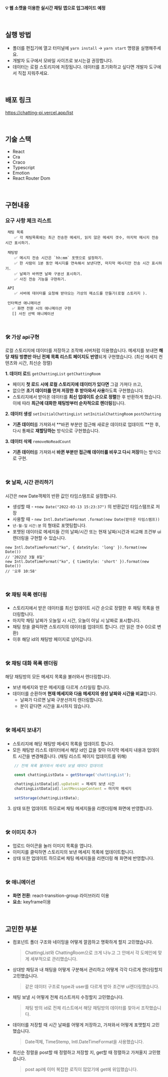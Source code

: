 
**💡 웹 소켓을 이용한 실시간 채팅 앱으로 업그레이드 예정**

</br>

## 실행 방법
- 폴더를 편집기에 열고 터미널에 `yarn install` → `yarn start` 명령을 실행해주세요. 
- 개발자 도구에서 모바일 사이즈로 보시는걸 권장합니다. 
- 데이터는 로컬 스토리지에 저장됩니다. 데이터를 초기화하고 싶다면 개발자 도구에서 직접 지워주세요.

</br>

## 배포 링크
https://chatting-pi.vercel.app/list

</br>

## 기술 스택
- React
- Cra
- Craco
- Typescript
- Emotion
- React Router Dom

</br>

## 구현내용

### 요구 사항 체크 리스트
```
 채팅 목록
    ✅ 각 채팅목록에는 최근 전송한 메세지, 읽지 않은 메세지 갯수, 마지막 메시지 전송 시간 표시하기.

 채팅방
    ✅ 메시지 전송 시간은 `hh:mm` 포맷으로 설정하기.
    ✅ 한 사람이 1분 동안 메시지를 연속해서 보낸다면, 마지막 메시지만 전송 시간 표시하기.
    ✅ 날짜가 바뀌면 날짜 구분선 표시하기.
    ✅ 사진 전송 기능을 구현하기.

 API
    ✅ 서버에 데이터를 요청해 받아오는 가상의 메소드를 만들기(로컬 스토리지 ).

 인터랙션 애니메이션
   ✅ 화면 전환 시의 애니메이션 구현
   [] 사진 선택 애니메이션
```

</br>

### 🛠 가상 api구현

로컬 스토리지에 데이터를 저장하고 조작해 서버처럼 이용했습니다.
메세지를 보내면 **해당 채팅 방뿐만 아닌 전체 목록 리스트 페이지도 반영**되게 구현했습니다. (최신 메세지 컨텐츠와 시간, 최신순 정렬)


**1. 데이터 로드**
`getChattingList` `getChattingRoom`
- 페이지 **첫 로드 시에 로컬 스토리지에 데이터가 있다면** 그걸 가져다 쓰고,
- 없으면 **초기 데이터를 먼저 저장한 후 받아와서 사용**하도록 구현했습니다.
- 스토리지에서 받아온 데이터를 **최신 업데이트 순으로 정렬**한 후 반환하게 했습니다. 이에 따라 **최근에 대화한 채팅방부터 순차적으로 렌더링**됩니다.

**2. 데이터 생성**
`setInitialChattingList` `setInitialChattingRoom` `postChatting`
- **기존 데이터**를 가져와서 **바뀐 부분만 접근해 새로운 데이터로 업데이트 **한 후, 다시 통째로 **재할당하는** 방식으로 구현했습니다.

**3. 데이터 삭제**
`removeNoReadCount`
- **기존 데이터**를 가져와서 **바뀐 부분만 접근해 데이터를 비우고 다시 저장**하는 방식으로 구현.

</br>

### 🛠 날짜, 시간 관리하기
시간은 new Date객체의 반환 값인 타임스탬프로 설정합니다.

- 생성할 때 - `+new Date("2022-03-13 15:23:37")` 의 반환값인 타임스탬프로 저장
- 사용할 때 -  `new Intl.DateTimeFormat` `.format(new Date(받아온 타임스탬프))`
- `년-월-일` `시간:분` 의 형태로 포맷팅합니다.
- 포맷된 데이터로 메세지들 간의 날짜/시간 또는 현재 날짜/시간과 비교해 조건부 ui렌더링을 구현할 수 있습니다.

```tsx
new Intl.DateTimeFormat("ko", { dateStyle: 'long' }).format(new Date())
// '2022년 3월 8일'
new Intl.DateTimeFormat("ko", { timeStyle: 'short' }).format(new Date())
// '오후 10:58'
```

</br>

### 🛠 채팅 목록 렌더링

- 스토리지에서 받은 데이터를 최신 업데이트 시간 순으로 정렬한 후 채팅 목록을 렌더링합니다.
- 마지막 채팅 날짜가 오늘일 시 시간, 오늘이 아닐 시 날짜로 표시합니다.
- 채팅 창을 클릭하면 스토리지의 데이터를 업데이트 합니다. (안 읽은 갯수 0으로 변환)
- 이후 해당 id의 채팅방 페이지로 넘어갑니다.

</br>

###  🛠 채팅 대화 목록 렌더링
해당 채팅방의 모든 메세지 목록을 불러와서 렌더링합니다.

- 보낸 메세지와 받은 메세지를 다르게 스타일링 합니다.
- 데이터를 순환하며 **현재 메세지와 다음 메세지의 생성 날짜와 시간을 비교**합니다.
    - 날짜가 다르면 날짜 구분선까지 렌더링합니다.
    - 분이 같다면 시간을 표시하지 않습니다.


</br>

### 🛠 메세지 보내기 

- 스토리지에 해당 채팅방 메세지 목록을 업데이트 합니다.
- 모든 채팅방 리스트 데이터에서 해당 id인 값을 찾아 마지막 메세지 내용과 업데이트 시간을 변경해줍니다. (채팅 리스트 페이지 업데이트를 위해)
```ts
    // 전체 목록 불러와서 메세지 보낼 때마다 업데이트
    
    const chattingListData = getStorage('chattingList');

    chattingListData[id].upDateAt = 메세지 보낸 시간
    chattingListData[id].lastMessageContent = 마지막 메세지
    
    setStorage(chattingListData);
```

3. 상태 또한 업데이트 하므로써 채팅 메세지들을 리렌더링해 화면에 반영합니다.

</br>

### 🛠 이미지 추가
- 업로드 아이콘을 눌러 이미지 목록을 엽니다.
- 이미지를 클릭하면 스토리지의 보낸 메세지 목록에 업데이트합니다.
- 상태 또한 업데이트 하므로써 채팅 메세지들을 리렌더링 해 화면에 반영합니다.

</br>

### 🛠 애니메이션

- **화면 전환**: react-transition-group 라이브러리 이용
- **요소**: keyframe이용

</br>

## 고민한 부분

- 컴포넌트 폴더 구조와 네이밍을 어떻게 깔끔하고 명확하게 할지 고민했습니다.
  > ChattingList와 ChattingRoom으로 크게 나누고 그 안에서 
     각 도메인에 맞게 세부적으로 관리했습니다.

- 상대방 채팅과 내 채팅을 어떻게 구분해서 관리하고 어떻게 각각 다르게 렌더링할지 고민했습니다. 
  > 같은 데이터 구조로 type과 user를 다르게 받아 조건부 ui렌더링했습니다.

- 채팅 보낼 시 어떻게 전체 리스트까지 수정할지 고민했습니다.
  > 채팅 방의 id로 전체 리스트에서 해당 채팅방의 데이터를 찾아서 조작했습니다.
- 데이터를 저장할 때 시간 날짜를 어떻게 저장하고, 가져와서 어떻게 포맷할지 고민했습니다.
  > Date객체, TimeStemp, Intl.DateTimeFormat을 사용했습니다.


- 최신순 정렬을 post할 때 정렬하고 저장할 지, get할 때 정렬하고 가져올지 고민했습니다.
  > post api에 이미 복잡한 로직이 많았기에 get에 위임했습니다.

